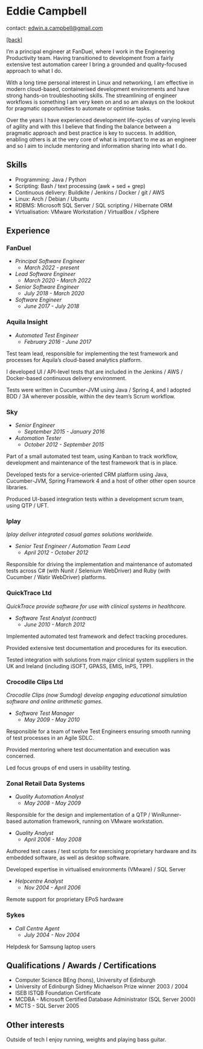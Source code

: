 # Eddie Campbell

contact: <edwin.a.campbell@gmail.com>

[[back]](https://eddiecampbell.uk)

I’m a principal engineer at FanDuel, where I work in the Engineering
Productivity team. Having transitioned to development from a fairly extensive
test automation career I bring a grounded and quality-focused approach to what I
do.

With a long time personal interest in Linux and networking, I am effective in
modern cloud-based, containerised development environments and have strong
hands-on troubleshooting skills. The streamlining of engineer workflows is
something I am very keen on and so am always on the lookout for pragmatic
opportunities to automate or optimise tasks.

Over the years I have experienced development life-cycles of varying levels of
agility and with this I believe that finding the balance between a pragmatic
approach and best practice is key to success. In addition, enabling others is at
the very core of what is important to me as an engineer and so I aim to include
mentoring and information sharing into what I do.

## Skills

* Programming: Java / Python
* Scripting: Bash / text processing (awk + sed + grep)
* Continuous delivery: Buildkite / Jenkins / Docker / git / AWS
* Linux: Arch / Debian / Ubuntu
* RDBMS: Microsoft SQL Server / SQL scripting / Hibernate ORM
* Virtualisation: VMware Workstation / VirtualBox / vSphere

## Experience

### FanDuel

* *Principal Software Engineer*
  * *March 2022 - present*
* *Lead Software Engineer*
  * *March 2020 - March 2022*
* *Senior Software Engineer*
  * *July 2018 - March 2020*
* *Software Engineer*
  * *June 2017 - July 2018*

### Aquila Insight

* *Automated Test Engineer*
  * *February 2016 - June 2017*

Test team lead, responsible for implementing the test framework and processes for Aquila’s cloud-based analytics platform.

I developed UI / API-level tests that are included in the Jenkins / AWS / Docker-based continuous delivery environment.

Tests were written in Cucumber-JVM using Java / Spring 4, and I adopted BDD / 3A wherever possible, within the dev team’s Scrum workflow.

### Sky

* *Senior Engineer*
  * *September 2015 - January 2016*
* *Automation Tester*
  * *October 2012 - September 2015*

Part of a small automated test team, using Kanban to track workflow, development and maintenance of the test framework that is in place.

Developed tests for a service-oriented CRM platform using Java, Cucumber-JVM,  Spring Framework 4 and a host of other other open source libraries.

Produced UI-based integration tests within a development scrum team, using QTP / UFT.

### Iplay

*Iplay deliver integrated casual games solutions worldwide.*

* *Senior Test Engineer / Automation Team Lead*
  * *April 2012 - October 2012*

Responsible for driving the implementation and maintenance of automated tests across C# (with Nunit / Selenium WebDriver) and Ruby (with Cucumber / Watir WebDriver) platforms.

### QuickTrace Ltd

*QuickTrace provide software for use with clinical systems in healthcare.*

* *Software Test Analyst (contract)*
  * *June 2010 - March 2012*

Implemented automated test framework and defect tracking procedures.

Provided extensive test documentation and procedures for its execution.

Tested integration with solutions from major clinical system suppliers in the UK and Ireland (including iSOFT, GPASS, EMIS, InPS, TPP).

### Crocodile Clips Ltd

*Crocodile Clips (now Sumdog) develop engaging educational simulation software and online arithmetic games.*

* *Software Test Manager*
  * *May 2009 - May 2010*

Responsible for a team of twelve Test Engineers ensuring smooth running of test processes in an Agile SDLC.

Provided mentoring where test documentation and execution was concerned.  

Led focus groups of end users in usability testing.

### Zonal Retail Data Systems

* *Quality Automation Analyst*
  * *May 2008 - May 2009*

Responsible for the design and implementation of a QTP / WinRunner-based automation framework, running on VMware workstation.

* *Quality Analyst*
  * *April 2006 - May 2008*

Authored test cases / test scripts for exercising proprietary hardware and its embedded software, as well as desktop software.

Developed expertise in virtualised environments (VMware) / SQL Server

* *Helpcentre Analyst*
  * *Nov 2004 - April 2006*

Remote support for proprietary EPoS hardware

### Sykes

* *Call Centre Agent*
  * *July 2004 - Nov 2004*
  
Helpdesk for Samsung laptop users

## Qualifications / Awards / Certifications

* Computer Science BEng (hons), University of Edinburgh
* University of Edinburgh Sidney Michaelson Prize winner 2003 / 2004
* ISEB ISTQB Foundation Certificate
* MCDBA - Microsoft Certified Database Administrator (SQL Server 2000)
* MCTS - SQL Server 2005

## Other interests

Outside of tech I enjoy running, weights and playing bass guitar.
